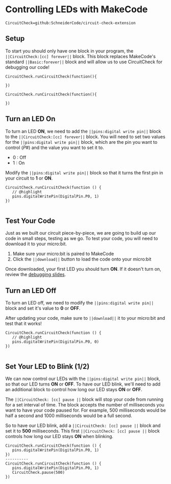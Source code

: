 # Controlling LEDs with MakeCode

```package
CircuitCheck=github:SchneiderCode/circuit-check-extension
```

## Setup
To start you should only have one block in your program, 
the ``||CircuitCheck:[cc] forever||`` block. This block replaces
MakeCode's standard ``||Basic:forever||`` block and will allow us 
to use CircuitCheck for debugging our code!

```block
CircuitCheck.runCircuitCheck(function(){

})
```

```template
CircuitCheck.runCircuitCheck(function(){

})
```
## Turn an LED On
To turn an LED **ON**, we need to add the ``||pins:digital write pin||`` block to the ``||CircuitCheck:[cc] forever||`` block.
You will need to set two values for the ``||pins:digital write pin||`` block, which are the pin you want to control (*P#*) and the value you want to set it to.
 * 0 : Off
 * 1 : On
 
Modify the ``||pins:digital write pin||`` block so that it turns the first pin in your circuit to **1** or **ON**.
 
```block
CircuitCheck.runCircuitCheck(function () {
   // @highlight
   pins.digitalWritePin(DigitalPin.P0, 1)
})
 
```

## Test Your Code
Just as we built our circuit piece-by-piece, we are going to build up our code in small steps, testing as we go.
To test your code, you will need to download it to your micro:bit.
1. Make sure your micro:bit is paired to MakeCode
2. Click the ``||download||`` button to load the code onto your micro:bit
 
Once downloaded, your first LED you should turn **ON**. 
If it doesn't turn on, review the [debugging slides](https://docs.google.com/presentation/d/17digYKp8IWCYh-SwrrQSS7MDnxdb05ifdeU3RRqkCdg/edit?usp=sharing).

## Turn an LED Off
To turn an LED off, we need to modify the ``||pins:digital write pin||`` block and set it's value to **0** or **OFF**.
 
After updating your code, make sure to ``||download||`` it to your micro:bit and test that it works!
 
```block
CircuitCheck.runCircuitCheck(function () {
   // @highlight
   pins.digitalWritePin(DigitalPin.P0, 0)
})
 
```

## Set Your LED to Blink (1/2)
We can now control our LEDs with the ``||pins:digital write pin||`` block, so that our LED turns **ON** or **OFF**.
To have our LED blink, we'll need to add an additional block to control how long our LED stays **ON** or **OFF**.  
 
The ``||CircuitCheck: [cc] pause ||`` block will stop your code from running for a set interval of time.
The block accepts the number of milliseconds you want to have your code paused for. For example, 500 milliseconds would be half a second and 1000 milliseconds would be a full second.
 
So to have our LED blink, add a ``||CircuitCheck: [cc] pause ||`` block and set it to **500** milliseconds. This first ``||CircuitCheck: [cc] pause ||`` block controls how long our LED stays **ON** when blinking.
```diffblocks
CircuitCheck.runCircuitCheck(function () {
   pins.digitalWritePin(DigitalPin.P0, 1)
})
----------
CircuitCheck.runCircuitCheck(function () {
   pins.digitalWritePin(DigitalPin.P0, 1)
   CircuitCheck.pause(500)
})
 
```

